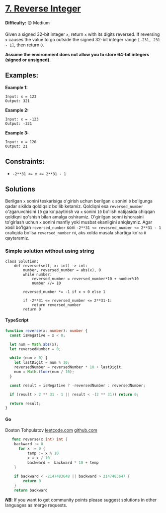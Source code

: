 # [7. Reverse Integer](https://leetcode.com/problems/reverse-integer/)

**Difficulty:** :yellow_circle: Medium

Given a signed 32-bit integer `x`, return `x` with its digits reversed. If reversing
`x` causes the value to go outside the signed 32-bit integer range `[-231, 231 - 1]`,
then return `0`.

**Assume the environment does not allow you to store 64-bit integers (signed or unsigned).**

## Examples:

**Example 1:**

```text
Input: x = 123
Output: 321
```

**Example 2:**

```text
Input: x = -123
Output: -321
```

**Example 3:**

```text
Input: x = 120
Output: 21
```

## Constraints:

- `-2**31 <= x <= 2**31 - 1`

## Solutions

Berilgan `x` sonini teskarisiga o'girish uchun berilgan `x` sonini `0` bo'lgunga qadar
sikilda qoldiqsiz bo'lib ketamiz. Qoldiqni esa `reversed_number` o'zgaruvchisini `10` ga
ko'paytirish va `x` sonini `10` bo'lish natijasida chiqqan qoldiqni qo'shish
bilan amalga oshiramiz. O'girilgan sonni ishorasini to'girlash uchun `x` sonini
manfiy yoki musbat ekanligini aniqlaymiz. Agar xosil bo'lgan `reversed_number` soni
`-2**31 <= revesred_number <= 2**31 - 1` oraliqida bo'lsa `reversed_number` ni, aks xolda
masala shartiga ko'ra `0` qaytaramiz.

### Simple solution without using string

```python3
class Solution:
    def reverse(self, x: int) -> int:
        number, reversed_number = abs(x), 0
        while number:
            reversed_number = reversed_number*10 + number%10
            number //= 10

        reversed_number *= -1 if x < 0 else 1

        if -2**31 <= reversed_number <= 2**31-1:
            return reversed_number
        return 0
```

#### TypeScript

```typescript
function reverse(x: number): number {
  const isNegative = x < 0;

  let num = Math.abs(x);
  let reversedNumber = 0;

  while (num > 0) {
    let lastDigit = num % 10;
    reversedNumber = reversedNumber * 10 + lastDigit;
    num = Math.floor(num / 10);
  }

  const result = isNegative ? -reversedNumber : reversedNumber;

  if (result > 2 ** 31 - 1 || result < -(2 ** 31)) return 0;

  return result;
}
```

#### Go
Doston Tohpulatov
[leetcode.com](https://leetcode.com/dxplatov/) 
[github.com](https://github.com/dxplatov)
```go
   func reverse(x int) int { 
    backward := 0
	  for x != 0 {
		  temp := x % 10
		  x = x / 10
		  backward =  backward * 10 + temp
	}
    
    if backward < -2147483648 || backward > 2147483647 {
		return 0
	}
    return backward
```

**_NB_**: If you want to get community points please suggest solutions in other languages as merge requests.
